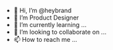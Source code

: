 - 👋 Hi, I’m @heybrand
- 👀 I’m Product Designer
- 🌱 I’m currently learning ...
- 💞️ I’m looking to collaborate on ...
- 📫 How to reach me ...

<!---
heybrand/heybrand is a ✨ special ✨ repository because its `README.md` (this file) appears on your GitHub profile.
You can click the Preview link to take a look at your changes.
--->
